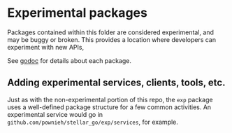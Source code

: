 # Experimental packages

Packages contained within this folder are considered experimental, and may be buggy or broken.  This provides a location where developers can experiment with new APIs, 

See [godoc](https://godoc.org/github.com/pownieh/stellar_go/exp) for details about each package.

## Adding experimental services, clients, tools, etc.

Just as with the non-experimental portion of this repo, the `exp` package uses a well-defined package structure for a few common activities.  An experimental service would go in `github.com/pownieh/stellar_go/exp/services`, for example.
